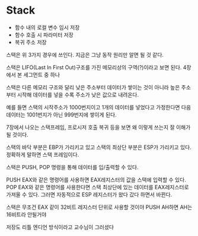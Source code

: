 # Stack
- 함수 내의 로컬 변수 임시 저장
- 함수 호출 시 파라미터 저장
- 복귀 주소 저장

스택은 위 3가지 경우에 쓰인다. 지금은 그냥 동작 원리만 알면 될 것 같다.

스택은 LIFO(Last In First Out)구조를 가진 메모리상의 구역(?)이라고 보면 된다. 4장에서 본 세그먼트 중 하나

스택은 다른 메모리 구조와 달리 낮은 주소부터 데이터가 쌓이는 것이 아니라 높은 주소부터 시작해 데이터를 넣을 수록 주소가 낮은 값으로 내려온다.

예를 들면 스택의 시작주소가 1000번지이고 1개의 데이터를 넣었다고 가정한다면 다음 데이터는 1001번지가 아닌 999번지에 쌓이게 된다.

7장에서 나오는 스택프레임, 프로시저 호출 복귀 등을 보면 왜 이렇게 쓰는지 잘 이해가 될 것이다.

스택의 바닥 부분은 EBP가 가리키고 있고 스택의 최상단 부분은 ESP가 가리키고 있다. 정확하게 말하면 스택 프레임이다.

스택은 PUSH, POP 명령을 통해 데이터를 입/출력할 수 있다.

PUSH EAX와 같은 명령어를 사용하면 EAX레지스터의 값을 스택에 입력할 수 있다.
POP EAX와 같은 명령어를 사용한다면 스택 최상단에 있는 데이터를 EAX레지스터로 가져올 수 있다.
그러면 자동적으로 ESP 레지스터가 왔다 갔다 하면서 바뀐다.

스택은 무조건 EAX 같이 32비트 레지스터 단위로 사용할 것이야
PUSH AH하면 AH는 16비트라 안될거야

저장도 리틀 엔디언 방식이라고 교수님이 그러셨다
